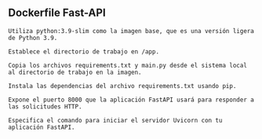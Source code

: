 ## Dockerfile Fast-API

    Utiliza python:3.9-slim como la imagen base, que es una versión ligera de Python 3.9.

    Establece el directorio de trabajo en /app.

    Copia los archivos requirements.txt y main.py desde el sistema local al directorio de trabajo en la imagen.

    Instala las dependencias del archivo requirements.txt usando pip.

    Expone el puerto 8000 que la aplicación FastAPI usará para responder a las solicitudes HTTP.
    
    Especifica el comando para iniciar el servidor Uvicorn con tu aplicación FastAPI.